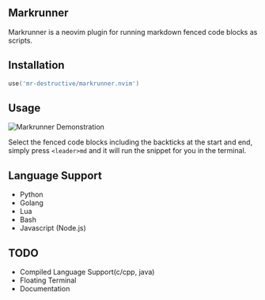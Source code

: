 ## Markrunner 

Markrunner is a neovim plugin for running markdown fenced code blocks as scripts.

## Installation

```lua
use('mr-destructive/markrunner.nvim')
```

## Usage

![Markrunner Demonstration](https://res.cloudinary.com/techstructive-blog/image/upload/v1664111407/blog-media/markrunner_demo.gif)

Select the fenced code blocks including the backticks at the start and end, simply press `<leader>md` and it will run the snippet for you in the terminal.

## Language Support

- Python
- Golang
- Lua
- Bash
- Javascript (Node.js)

## TODO

- Compiled Language Support(c/cpp, java)
- Floating Terminal
- Documentation
